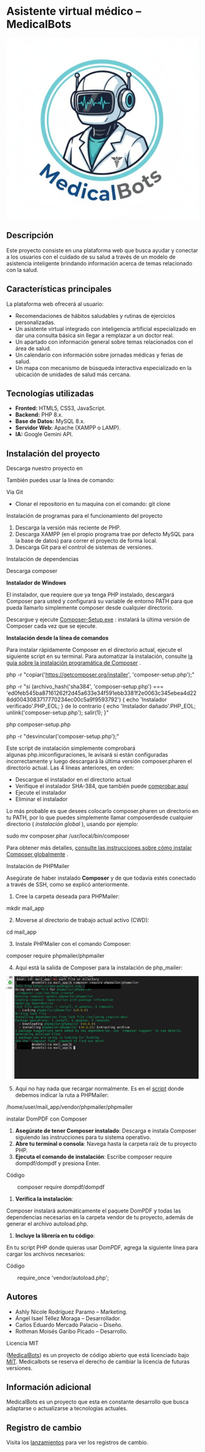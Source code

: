 ﻿# Asistente virtual médico – MedicalBots

![](Aspose.Words.207067e8-7dbe-4d25-856e-b5b4ef147c95.001.jpeg)

## Descripción
Este proyecto consiste en una plataforma web que busca ayudar y conectar a los usuarios con el cuidado de su salud a través de un modelo de asistencia inteligente brindando información acerca de temas relacionado con la salud.
## Características principales
La plataforma web ofrecerá al usuario:

- Recomendaciones de hábitos saludables y rutinas de ejercicios personalizadas.
- Un asistente virtual integrado con inteligencia artificial especializado en dar una consulta básica sin llegar a remplazar a un doctor real.
- Un apartado con información general sobre temas relacionados con el área de salud.
- Un calendario con información sobre jornadas médicas y ferias de salud.
- Un mapa con mecanismo de búsqueda interactiva especializado en la ubicación de unidades de salud más cercana.
## Tecnologías utilizadas
- **Fronted:** HTML5, CSS3, JavaScript.
- **Backend:** PHP 8.x.
- **Base de Datos:** MySQL 8.x.
- **Servidor Web:** Apache (XAMPP o LAMP).
- **IA:** Google Gemini API.
## Instalación del proyecto
Descarga nuestro proyecto en

También puedes usar la línea de comando:

Vía Git

- Clonar el repositorio en tu maquina con el comando: git clone 

Instalación de programas para el funcionamiento del proyecto

1. Descarga la versión más reciente de PHP.
1. Descarga XAMPP (en el propio programa trae por defecto MySQL para la base de datos) para correr el proyecto de forma local.
1. Descarga Git para el control de sistemas de versiones. 

Instalación de dependencias

Descarga composer

**Instalador de Windows**

El instalador, que requiere que ya tenga PHP instalado, descargará Composer para usted y configurará su variable de entorno PATH para que pueda llamarlo simplemente composer desde cualquier directorio.

Descargue y ejecute [Composer-Setup.exe](https://getcomposer.org/Composer-Setup.exe "Haga clic aquí para descargar el instalador de Composer-Setup para Windows") : instalará la última versión de Composer cada vez que se ejecute.

**Instalación desde la línea de comandos**

Para instalar rápidamente Composer en el directorio actual, ejecute el siguiente script en su terminal. Para automatizar la instalación, consulte [la guía sobre la instalación programática de Composer](https://getcomposer.org/doc/faqs/how-to-install-composer-programmatically.md "Consulte las instrucciones sobre cómo instalar Composer mediante programación.") .

php -r "copiar('https://getcomposer.org/installer', 'composer-setup.php');"

php -r "si (archivo\_hash('sha384', 'composer-setup.php') === 'ed0feb545ba87161262f2d45a633e34f591ebb3381f2e0063c345ebea4d228dd0043083717770234ec00c5a9f9593792') { echo 'Instalador verificado'.PHP\_EOL; } de lo contrario { echo 'Instalador dañado'.PHP\_EOL; unlink('composer-setup.php'); salir(1); }"

php composer-setup.php

php -r "desvincular('composer-setup.php');"

Este script de instalación simplemente comprobará algunas php.iniconfiguraciones, le avisará si están configuradas incorrectamente y luego descargará la última versión composer.pharen el directorio actual. Las 4 líneas anteriores, en orden:

- Descargue el instalador en el directorio actual
- Verifique el instalador SHA-384, que también puede [comprobar aquí](https://composer.github.io/pubkeys.html "Obtenga la clave SHA-384 en GitHub (enlace externo)")
- Ejecute el instalador
- Eliminar el instalador

Lo más probable es que desees colocarlo composer.pharen un directorio en tu PATH, por lo que puedes simplemente llamar composerdesde cualquier directorio ( *instalación global* ), usando por ejemplo:

sudo mv composer.phar /usr/local/bin/composer

Para obtener más detalles, [consulte las instrucciones sobre cómo instalar Composer globalmente](https://getcomposer.org/doc/00-intro.md#globally) .

Instalación de PHPMailer

Asegúrate de haber instalado **Composer** y de que todavía estés conectado a través de SSH, como se explicó anteriormente.

1. Cree la carpeta deseada para PHPMailer:

mkdir mail\_app

2. Moverse al directorio de trabajo actual activo (CWD):

cd mail\_app

3. Instale PHPMailer con el comando Composer:

composer require phpmailer/phpmailer

4. Aquí está la salida de Composer para la instalación de php\_mailer:

![](Aspose.Words.207067e8-7dbe-4d25-856e-b5b4ef147c95.002.png)

5. Aquí no hay nada que recargar normalmente. Es en el [script](https://kb.n0c.com/en/glossaire/script/) donde debemos indicar la ruta a PHPMailer:

/home/user/mail\_app/vendor/phpmailer/phpmailer

instalar DomPDF con Composer

1. **Asegúrate de tener Composer instalado**: Descarga e instala Composer siguiendo las instrucciones para tu sistema operativo. 
1. **Abre tu terminal o consola**: Navega hasta la carpeta raíz de tu proyecto PHP. 
1. **Ejecuta el comando de instalación**: Escribe composer require dompdf/dompdf y presiona Enter. 

Código

`    `composer require dompdf/dompdf

1. **Verifica la instalación**: 

Composer instalará automáticamente el paquete DomPDF y todas las dependencias necesarias en la carpeta vendor de tu proyecto, además de generar el archivo autoload.php. 

1. **Incluye la librería en tu código**: 

En tu script PHP donde quieras usar DomPDF, agrega la siguiente línea para cargar los archivos necesarios:

Código

`    `require\_once 'vendor/autoload.php';
## Autores
- Ashly Nicole Rodríguez Paramo – Marketing.
- Ángel Isael Téllez Moraga – Desarrollador. 
- Carlos Eduardo Mercado Palacio – Diseño.
- Rothman Moisés Garibo Picado – Desarrollo.

Licencia MIT

([MedicalBots](https://github.com/medicalbots/medicalbots.git)) es un proyecto de código abierto que está licenciado bajo [MIT](http://opensource.org/licenses/MIT). Medicalbots se reserva el derecho de cambiar la licencia de futuras versiones.
## Información adicional
MedicalBots es un proyecto que esta en constante desarrollo que busca adaptarse o actualizarse a tecnologías actuales.
## Registro de cambio
Visita los [lanzamientos](https://github.com/medicalbots/medicalbots.git) para ver los registros de cambio.



